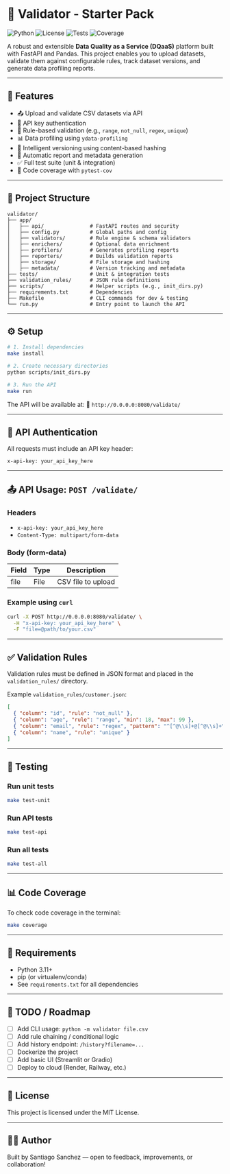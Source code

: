 # 🧪 Validator - Starter Pack

![Python](https://img.shields.io/badge/python-3.11-blue)
![License](https://img.shields.io/badge/license-MIT-green)
![Tests](https://img.shields.io/badge/tests-pytest%20%2B%20httpx-brightgreen)
![Coverage](https://img.shields.io/badge/coverage-pytest--cov-yellow)

A robust and extensible **Data Quality as a Service (DQaaS)** platform built with FastAPI and Pandas. This project enables you to upload datasets, validate them against configurable rules, track dataset versions, and generate data profiling reports.

---

## 🚀 Features

- 📤 Upload and validate CSV datasets via API
- 🔐 API key authentication
- 📐 Rule-based validation (e.g., `range`, `not_null`, `regex`, `unique`)
- 📊 Data profiling using `ydata-profiling`
- 🧠 Intelligent versioning using content-based hashing
- 📝 Automatic report and metadata generation
- ✅ Full test suite (unit & integration)
- 🧪 Code coverage with `pytest-cov`

---

## 📁 Project Structure

```
validator/
├── app/
│   ├── api/               # FastAPI routes and security
│   ├── config.py          # Global paths and config
│   ├── validators/        # Rule engine & schema validators
│   ├── enrichers/         # Optional data enrichment
│   ├── profilers/         # Generates profiling reports
│   ├── reporters/         # Builds validation reports
│   ├── storage/           # File storage and hashing
│   ├── metadata/          # Version tracking and metadata
├── tests/                 # Unit & integration tests
├── validation_rules/      # JSON rule definitions
├── scripts/               # Helper scripts (e.g., init_dirs.py)
├── requirements.txt       # Dependencies
├── Makefile               # CLI commands for dev & testing
└── run.py                 # Entry point to launch the API
```

---

## ⚙️ Setup

```bash
# 1. Install dependencies
make install

# 2. Create necessary directories
python scripts/init_dirs.py

# 3. Run the API
make run
```

The API will be available at:
📍 `http://0.0.0.0:8080/validate/`

---

## 🔐 API Authentication

All requests must include an API key header:

```
x-api-key: your_api_key_here
```

---

## 📤 API Usage: `POST /validate/`

### Headers

- `x-api-key: your_api_key_here`
- `Content-Type: multipart/form-data`

### Body (form-data)

| Field | Type | Description        |
|-------|------|--------------------|
| file  | File | CSV file to upload |

### Example using `curl`

```bash
curl -X POST http://0.0.0.0:8080/validate/ \
  -H "x-api-key: your_api_key_here" \
  -F "file=@path/to/your.csv"
```

---

## ✅ Validation Rules

Validation rules must be defined in JSON format and placed in the `validation_rules/` directory.

Example `validation_rules/customer.json`:

```json
[
  { "column": "id", "rule": "not_null" },
  { "column": "age", "rule": "range", "min": 18, "max": 99 },
  { "column": "email", "rule": "regex", "pattern": "^[^@\\s]+@[^@\\s]+\\.[^@\\s]+$" },
  { "column": "name", "rule": "unique" }
]
```

---

## 🧪 Testing

### Run unit tests
```bash
make test-unit
```

### Run API tests
```bash
make test-api
```

### Run all tests
```bash
make test-all
```

---

## 📊 Code Coverage

To check code coverage in the terminal:
```bash
make coverage
```

---

## 🐍 Requirements

- Python 3.11+
- pip (or virtualenv/conda)
- See `requirements.txt` for all dependencies

---

## 📌 TODO / Roadmap

- [ ] Add CLI usage: `python -m validator file.csv`
- [ ] Add rule chaining / conditional logic
- [ ] Add history endpoint: `/history?filename=...`
- [ ] Dockerize the project
- [ ] Add basic UI (Streamlit or Gradio)
- [ ] Deploy to cloud (Render, Railway, etc.)

---

## 📃 License

This project is licensed under the MIT License.

---

## 👨‍💻 Author

Built by Santiago Sanchez — open to feedback, improvements, or collaboration!
